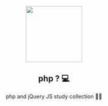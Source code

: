 <p align="center">
  <img src="https://user-images.githubusercontent.com/110442250/205641988-fcb93989-d69a-4ce5-aa3a-ec7b274202e6.png" height="148">
  <h2 align="center">php ? 💻</h2>
  <p align="center">php and jQuery JS study collection 👨‍💻<p>

  </p>
</p>

